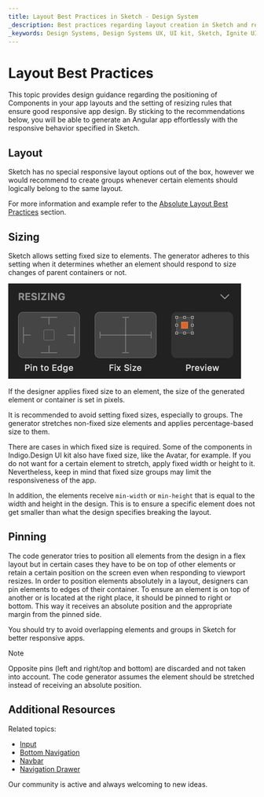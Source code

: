 ```yaml
---
title: Layout Best Practices in Sketch - Design System
_description: Best practices regarding layout creation in Sketch and resizing configurations that result in the desired responsive behavior both in Sketch and Angular apps after code generation. 
_keywords: Design Systems, Design Systems UX, UI kit, Sketch, Ignite UI for Angular, Sketch to Angular, Sketch to Angular, Angular, Angular Design System, Export code from Sketch, Design Kits for Angular, Sketch HTML, Sketch to HTML, Sketch UI kits
---
```


# Layout Best Practices

This topic provides design guidance regarding the positioning of Components in your app layouts and the setting of resizing rules that ensure good responsive app design. By sticking to the recommendations below, you will be able to generate an Angular app effortlessly with the responsive behavior specified in Sketch.


## Layout

Sketch has no special responsive layout options out of the box, however we would recommend to create groups whenever certain elements should logically belong to the same layout.

For more information and example refer to the [Absolute Layout Best Practices](./best-layout-practices.md#layout) section.

## Sizing

Sketch allows setting fixed size to elements. The generator adheres to this setting when it determines whether an element should respond to size changes of parent containers or not.

<img class="responsive-img" src="./images/sketch_fixed_size.png" />

If the designer applies fixed size to an element, the size of the generated element or container is set in pixels.

It is recommended to avoid setting fixed sizes, especially to groups. The generator stretches non-fixed size elements and applies percentage-based size to them.

There are cases in which fixed size is required. Some of the components in Indigo.Design UI kit also have fixed size, like the Avatar, for example. If you do not want for a certain element to stretch, apply fixed width or height to it. Nevertheless, keep in mind that fixed size groups may limit the responsiveness of the app.

In addition, the elements receive `min-width` or `min-height` that is equal to the width and height in the design. This is to ensure a specific element does not get smaller than what the design specifies breaking the layout.

## Pinning
The code generator tries to position all elements from the design in a flex layout but in certain cases they have to be on top of other elements or retain a certain position on the screen even when responding to viewport resizes. In order to position elements absolutely in a layout, designers can pin elements to edges of their container. To ensure an element is on top of another or is located at the right place, it should be pinned to right or bottom. This way it receives an absolute position and the appropriate margin from the pinned side.

You should try to avoid overlapping elements and groups in Sketch for better responsive apps.

> [!Note]
> Opposite pins (left and right/top and bottom) are discarded and not taken into account. The code generator assumes the element should be stretched instead of receiving an absolute position.

## Additional Resources

Related topics:

- [Input](components/input.md)
- [Bottom Navigation](components/bottom-nav.md)
- [Navbar](components/navbar.md)
- [Navigation Drawer](components/nav-drawer.md)
  <div class="divider--half"></div>

Our community is active and always welcoming to new ideas.



